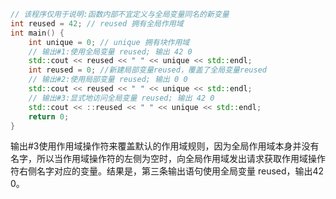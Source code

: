 ```c++
// 该程序仅用于说明:函数内部不宜定义与全局变量同名的新变量
int reused = 42; // reused 拥有全局作用域
int main() {
    int unique = 0; // unique 拥有块作用域
    // 输出#1:使用全局变量 reused; 输出 42 0
    std::cout << reused << " " << unique << std::endl;
    int reused = 0; //新建局部变量reused，覆盖了全局变量reused
    // 输出#2:使用局部变量 reused; 输出 0 0
    std::cout << reused << " " << unique << std::endl;
    // 输出#3:显式地访问全局变量 reused; 输出 42 0
    std::cout << ::reused << " " << unique << std::endl;
    return 0;
}
```

输出#3使用作用域操作符来覆盖默认的作用域规则，因为全局作用域本身并没有名字，所以当作用域操作符的左侧为空时，向全局作用域发出请求获取作用域操作符右侧名字对应的变量。结果是，第三条输出语句使用全局变量 reused，输出42 0。